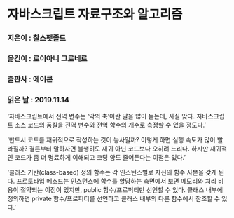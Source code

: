 # 자바스크립트 자료구조와 알고리즘
### 지은이 : 찰스팻졸드
### 옮긴이 : 로이아니 그로네르
### 출판사 : 에이콘
### 읽은 날 : 2019.11.14

‘자바스크립트에서 전역 변수는 ‘악의 축’이란 말을 많이 듣는데, 사실 맞다. 자바스크립트 소스 코드의 품질을 전역 변수와 전역 함수의 개수로 측정할 수 있을 정도다.’

‘반드시 코드를 재귀적으로 작성하는 것이 능사일까? 이렇게 하면 실행 속도가 많이 빨라질까? 결론부터 말하자면 불행히도 재귀 아닌 코드보다 오히려 느리다. 하지만 재귀적인 코드가 좀 더 명료하게 이해되고 코딩 양도 줄어든다는 이점은 있다.’

‘클래스 기반(class-based) 정의 함수는 각 인스턴스별로 자신의 함수 사본을 갖게 된다. 프로토타입 메소드는 인스턴스에 함수를 할당하는 측면에서 보면 메모리와 처리 비용이 절약되는 이점이 있지만, public 함수/프로퍼티만 선언할 수 있다. 클래스 내부에 정의하면 private 함수/프로퍼티를 선언하고 클래스 내부의 다른 함수에서 참조할 수 있다.’